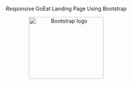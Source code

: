 <p align="center">
Responsive GoEat Landing Page
Using Bootstrap
</p>

<p align="center">
<img src="https://getbootstrap.com/docs/5.1/assets/brand/bootstrap-logo-shadow.png" alt="Bootstrap logo" width="200" height="165">
</p>
